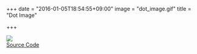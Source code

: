 +++
date = "2016-01-05T18:54:55+09:00"
image = "dot_image.gif"
title = "Dot Image"

+++

![](../../../images/dot_image.gif)  
[Source Code](https://github.com/r21nomi/processing_work/tree/master/2016/01_05_dot_image/DotImage)
